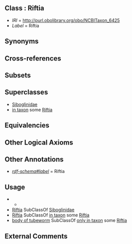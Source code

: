 
## Class : Riftia

 * *IRI* = http://purl.obolibrary.org/obo/NCBITaxon_6425
 * *Label* = Riftia

## Synonyms


## Cross-references


## Subsets


## Superclasses

 * [Siboglinidae](../../NCBITaxon/24/NCBITaxon_41324.md)
 * [in taxon](../../RO/62/RO_0002162.md) some [Riftia](../../NCBITaxon/25/NCBITaxon_6425.md)

## Equivalencies


## Other Logical Axioms


## Other Annotations

 * *[rdf-schema#label](../../el/rdf-schema#label.md)* = Riftia

## Usage

 * -
 * [Riftia](../../NCBITaxon/25/NCBITaxon_6425.md) SubClassOf [Siboglinidae](../../NCBITaxon/24/NCBITaxon_41324.md)
 * [Riftia](../../NCBITaxon/25/NCBITaxon_6425.md) SubClassOf [in taxon](../../RO/62/RO_0002162.md) some [Riftia](../../NCBITaxon/25/NCBITaxon_6425.md)
 * [body of tubeworm](../../UBERON/41/UBERON_0012641.md) SubClassOf [only in taxon](../../RO/60/RO_0002160.md) some [Riftia](../../NCBITaxon/25/NCBITaxon_6425.md)

## External Comments

